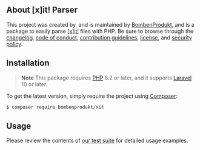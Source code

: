 ## About [x]it! Parser

This project was created by, and is maintained by
[BombenProdukt](https://github.com/faustbrian), and is a package to easily
parse [[x]it!](https://xit.jotaen.net/) files with PHP. Be sure to browse
through the [changelog](CHANGELOG.md),
[code of conduct](.github/CODE_OF_CONDUCT.md),
[contribution guidelines](.github/CONTRIBUTING.md), [license](LICENSE), and
[security policy](.github/SECURITY.md).

## Installation

> **Note** This package requires [PHP](https://www.php.net/) 8.2 or later, and
> it supports [Laravel](https://laravel.com/) 10 or later.

To get the latest version, simply require the project using
[Composer](https://getcomposer.org/):

```bash
$ composer require bombenprodukt/xit
```

## Usage

Please review the contents of [our test suite](/tests) for detailed usage
examples.
